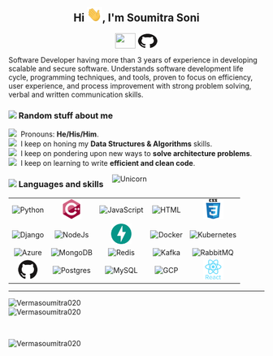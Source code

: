 <!--
- 👋 Hi, I’m @Vermasoumitra020
- 👀 I’m interested in ...
- 🌱 I’m currently learning ...
- 💞️ I’m looking to collaborate on ...
- 📫 How to reach me ...
-->


<h2 align="center">Hi <img src="https://raw.githubusercontent.com/ABSphreak/ABSphreak/master/gifs/Hi.gif" width="30px">, I'm <a href="https://vermasoumitra020.github.io" target="_blank" style="text-decoration: none;">Soumitra Soni</a></h2>
<p align="center">
<a href = "mailto: sonisoumitra@gmail.com"><img align="center" src="https://www.vectorlogo.zone/logos/gmail/gmail-icon.svg" height="30" width="40" /></a>
<a href="#" target="blank"><img align="center" src="https://raw.githubusercontent.com/devicons/devicon/2809b567852a4648062a2d3e7c1c531367458c0b/icons/github/github-original.svg" height="30" width="40" /></a>
</p>

<p>
    Software Developer having more than 3 years of experience in developing scalable and secure software. Understands software development life cycle, programming techniques, and tools, proven to focus on efficiency, user experience, and process improvement with strong problem solving, verbal and written communication skills.
</p>

<!--<br>-->

<p>
<h3><b><img src="https://emojis.slackmojis.com/emojis/images/1450785773/250/mega.gif?1450785773" height="25px">&nbsp;Random stuff about me</b></h3>

<img src="https://www.vectorlogo.zone/logos/git-scm/git-scm-icon.svg" height="15px">&nbsp;&nbsp;Pronouns: **He/His/Him**.</br>
<img src="https://www.vectorlogo.zone/logos/git-scm/git-scm-icon.svg" height="15px">&nbsp;&nbsp;I keep on honing my **Data Structures & Algorithms** skills.</br>
<img src="https://www.vectorlogo.zone/logos/git-scm/git-scm-icon.svg" height="15px">&nbsp;&nbsp;I keep on pondering upon new ways to **solve architecture problems**.</br>
<img src="https://www.vectorlogo.zone/logos/git-scm/git-scm-icon.svg" height="15px">&nbsp;&nbsp;I keep on learning to write **efficient and clean code**.</br>
</p>

<!--<br>-->

<img align="right" width=300px alt="Unicorn" src="https://media.giphy.com/media/3ohs4BSacFKI7A717y/giphy.gif" />

<h3><b><img src="https://emojis.slackmojis.com/emojis/images/1471045839/793/computerrage.gif?1471045839" height="25px">&nbsp;Languages and skills</b></h3>
<table>
<tbody>
<tr>
<td align="center"><img src="https://www.vectorlogo.zone/logos/python/python-icon.svg" height="40px" title="Python"></td>
<td align="center"><img src="https://raw.githubusercontent.com/devicons/devicon/2809b567852a4648062a2d3e7c1c531367458c0b/icons/cplusplus/cplusplus-original.svg" height="40px" title="C++"></td>
<td align="center"><img src="https://www.vectorlogo.zone/logos/javascript/javascript-icon.svg" height="40px" title="JavaScript"></td>
<td align="center"><img src="https://www.vectorlogo.zone/logos/w3_html5/w3_html5-icon.svg" height="40px" title="HTML"></td>
<td align="center"><img src="https://raw.githubusercontent.com/devicons/devicon/2809b567852a4648062a2d3e7c1c531367458c0b/icons/css3/css3-original-wordmark.svg" height="40px" title="CSS"></td>
</tr>

<tr>
<td align="center"><img src="https://seeklogo.com/images/D/django-logo-4C5ECF7036-seeklogo.com.png" height="40px" title="Django"></td>
<td align="center"><img src="https://www.vectorlogo.zone/logos/nodejs/nodejs-ar21.svg" height="40px" title="NodeJs"></td>
<td align="center"><img src="https://raw.githubusercontent.com/devicons/devicon/1119b9f84c0290e0f0b38982099a2bd027a48bf1/icons/fastapi/fastapi-original.svg" height="40px" title="FastAPI"></td>
<td align="center"><img src="https://www.vectorlogo.zone/logos/docker/docker-icon.svg" height="40px" title="Docker"></td>
<td align="center"><img src="https://www.vectorlogo.zone/logos/kubernetes/kubernetes-icon.svg" height="45px" title="Kubernetes"></td>
</tr>

<tr>
<td align="center"><img src="https://www.vectorlogo.zone/logos/microsoft_azure/microsoft_azure-icon.svg" height="40px" title="Azure"></td>
<td align="center"><img src="https://www.vectorlogo.zone/logos/mongodb/mongodb-icon.svg" height="40px" title="MongoDB"></td>
<td align="center"><img src="https://www.vectorlogo.zone/logos/redis/redis-icon.svg" height="40px" title="Redis"></td>
<td align="center"><img src="https://www.vectorlogo.zone/logos/apache_kafka/apache_kafka-vertical.svg" height="45px" title="Kafka"></td>
<td align="center"><img src="https://www.vectorlogo.zone/logos/rabbitmq/rabbitmq-icon.svg" height="40px" title="RabbitMQ"></td>
</tr>

<tr>
<td align="center"><img src="https://raw.githubusercontent.com/devicons/devicon/2809b567852a4648062a2d3e7c1c531367458c0b/icons/github/github-original.svg" height="40px" title="Git/GitHub"></td>
<td align="center"><img src="https://upload.wikimedia.org/wikipedia/commons/thumb/2/29/Postgresql_elephant.svg/1200px-Postgresql_elephant.svg.png" height="40px" title="Postgres"></td>
<td align="center"><img src="https://pngimg.com/uploads/mysql/mysql_PNG23.png" height="40px" title="MySQL"></td>
<td align="center"><img src="https://www.vectorlogo.zone/logos/google_cloud/google_cloud-icon.svg" height="40px" title="GCP"></td>
<td align="center"><img src="https://raw.githubusercontent.com/devicons/devicon/master/icons/react/react-original-wordmark.svg" height="40px" title="ReactJs"></td>
</tr>

</tbody>
</table>


<!-- <br> -->
<hr>

<p><img align="left" src="https://github-readme-stats.vercel.app/api/top-langs?username=harsh020&show_icons=true&locale=en&layout=compact" alt="Vermasoumitra020" width="370" /></p>
<p>&nbsp;<img align="center" src="https://github-readme-stats.vercel.app/api?username=Vermasoumitra020&show_icons=true&locale=en" alt="Vermasoumitra020" width="380" /></p>

<!--</br>-->

<br>

<p align="left"><img src="https://komarev.com/ghpvc/?username=Vermasoumitra020&label=Profile%20Views&color=0e75b6&style=flat" alt="Vermasoumitra020" /> </p>
